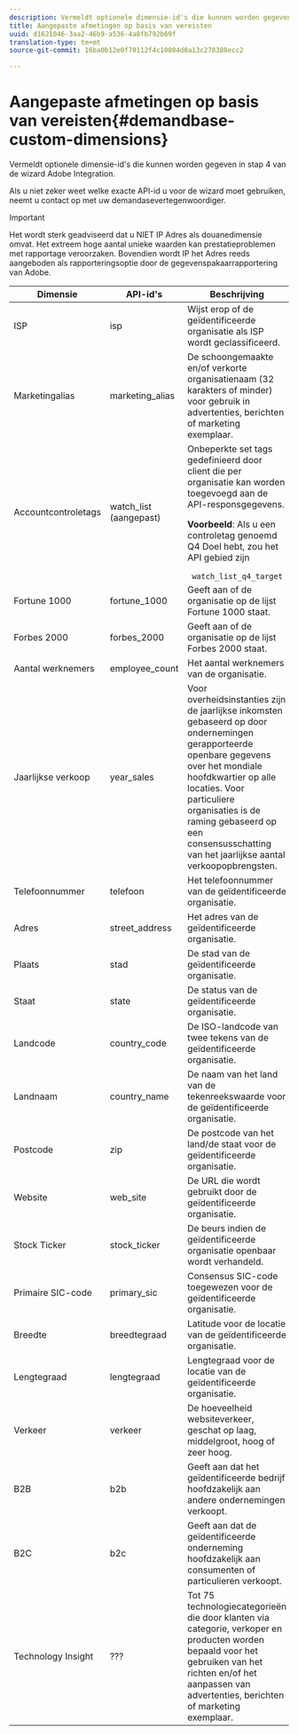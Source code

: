```yaml
---
description: Vermeldt optionele dimensie-id's die kunnen worden gegeven in stap 4 van de wizard Adobe Integration.
title: Aangepaste afmetingen op basis van vereisten
uuid: d1621046-3aa2-46b9-a536-4a8fb792b69f
translation-type: tm+mt
source-git-commit: 16ba0b12e0f70112f4c10804d0a13c278388ecc2

---
```



# Aangepaste afmetingen op basis van vereisten{#demandbase-custom-dimensions}

Vermeldt optionele dimensie-id&#39;s die kunnen worden gegeven in stap 4 van de wizard Adobe Integration.

Als u niet zeker weet welke exacte API-id u voor de wizard moet gebruiken, neemt u contact op met uw demandasevertegenwoordiger.

>[!IMPORTANT]
>
>Het wordt sterk geadviseerd dat u NIET IP Adres als douanedimensie omvat. Het extreem hoge aantal unieke waarden kan prestatieproblemen met rapportage veroorzaken. Bovendien wordt IP het Adres reeds aangeboden als rapporteringsoptie door de gegevenspakaarrapportering van Adobe.

<table id="table_3B44A18BE5FE45BC83389F89B48D9B97"> 
 <thead> 
  <tr> 
   <th colname="col1" class="entry"> Dimensie </th> 
   <th colname="col2" class="entry"> API-id's </th> 
   <th colname="col3" class="entry"> Beschrijving </th> 
  </tr>
 </thead>
 <tbody> 
  <tr> 
   <td colname="col1"> ISP </td> 
   <td colname="col2"> isp </td> 
   <td colname="col3"> Wijst erop of de geïdentificeerde organisatie als ISP wordt geclassificeerd. </td> 
  </tr> 
  <tr> 
   <td colname="col1"> Marketingalias </td> 
   <td colname="col2"> marketing_alias </td> 
   <td colname="col3"> De schoongemaakte en/of verkorte organisatienaam (32 karakters of minder) voor gebruik in advertenties, berichten of marketing exemplaar. </td> 
  </tr> 
  <tr> 
   <td colname="col1"> Accountcontroletags </td> 
   <td colname="col2"> watch_list (aangepast) </td> 
   <td colname="col3">Onbeperkte set tags gedefinieerd door client die per organisatie kan worden toegevoegd aan de API-responsgegevens. <p><b>Voorbeeld</b>: Als u een controletag genoemd Q4 Doel hebt, zou het API gebied zijn </p> <code> watch_list_q4_target</code> </td> 
  </tr> 
  <tr> 
   <td colname="col1"> Fortune 1000 </td> 
   <td colname="col2"> fortune_1000 </td> 
   <td colname="col3"> Geeft aan of de organisatie op de lijst Fortune 1000 staat. </td> 
  </tr> 
  <tr> 
   <td colname="col1"> Forbes 2000 </td> 
   <td colname="col2"> forbes_2000 </td> 
   <td colname="col3"> Geeft aan of de organisatie op de lijst Forbes 2000 staat. </td> 
  </tr> 
  <tr> 
   <td colname="col1"> Aantal werknemers </td> 
   <td colname="col2"> employee_count </td> 
   <td colname="col3"> Het aantal werknemers van de organisatie. </td> 
  </tr> 
  <tr> 
   <td colname="col1"> Jaarlijkse verkoop </td> 
   <td colname="col2"> year_sales </td> 
   <td colname="col3"> Voor overheidsinstanties zijn de jaarlijkse inkomsten gebaseerd op door ondernemingen gerapporteerde openbare gegevens over het mondiale hoofdkwartier op alle locaties. Voor particuliere organisaties is de raming gebaseerd op een consensusschatting van het jaarlijkse aantal verkoopopbrengsten. </td> 
  </tr> 
  <tr> 
   <td colname="col1"> Telefoonnummer </td> 
   <td colname="col2"> telefoon </td> 
   <td colname="col3"> Het telefoonnummer van de geïdentificeerde organisatie. </td> 
  </tr> 
  <tr> 
   <td colname="col1"> Adres </td> 
   <td colname="col2"> street_address </td> 
   <td colname="col3"> Het adres van de geïdentificeerde organisatie. </td> 
  </tr> 
  <tr> 
   <td colname="col1"> Plaats </td> 
   <td colname="col2"> stad </td> 
   <td colname="col3"> De stad van de geïdentificeerde organisatie. </td> 
  </tr> 
  <tr> 
   <td colname="col1"> Staat </td> 
   <td colname="col2"> state </td> 
   <td colname="col3"> De status van de geïdentificeerde organisatie. </td> 
  </tr> 
  <tr> 
   <td colname="col1"> Landcode </td> 
   <td colname="col2"> country_code </td> 
   <td colname="col3"> De ISO-landcode van twee tekens van de geïdentificeerde organisatie. </td> 
  </tr> 
  <tr> 
   <td colname="col1"> Landnaam </td> 
   <td colname="col2"> country_name </td> 
   <td colname="col3"> De naam van het land van de tekenreekswaarde voor de geïdentificeerde organisatie. </td> 
  </tr> 
  <tr> 
   <td colname="col1"> Postcode </td> 
   <td colname="col2"> zip </td> 
   <td colname="col3"> De postcode van het land/de staat voor de geïdentificeerde organisatie. </td> 
  </tr> 
  <tr> 
   <td colname="col1"> Website </td> 
   <td colname="col2"> web_site </td> 
   <td colname="col3"> De URL die wordt gebruikt door de geïdentificeerde organisatie. </td> 
  </tr> 
  <tr> 
   <td colname="col1"> Stock Ticker </td> 
   <td colname="col2"> stock_ticker </td> 
   <td colname="col3"> De beurs indien de geïdentificeerde organisatie openbaar wordt verhandeld. </td> 
  </tr> 
  <tr> 
   <td colname="col1"> Primaire SIC-code </td> 
   <td colname="col2"> primary_sic </td> 
   <td colname="col3"> Consensus SIC-code toegewezen voor de geïdentificeerde organisatie. </td> 
  </tr> 
  <tr> 
   <td colname="col1"> Breedte </td> 
   <td colname="col2"> breedtegraad </td> 
   <td colname="col3"> Latitude voor de locatie van de geïdentificeerde organisatie. </td> 
  </tr> 
  <tr> 
   <td colname="col1"> Lengtegraad </td> 
   <td colname="col2"> lengtegraad </td> 
   <td colname="col3"> Lengtegraad voor de locatie van de geïdentificeerde organisatie. </td> 
  </tr> 
  <tr> 
   <td colname="col1"> Verkeer </td> 
   <td colname="col2"> verkeer </td> 
   <td colname="col3"> De hoeveelheid websiteverkeer, geschat op laag, middelgroot, hoog of zeer hoog. </td> 
  </tr> 
  <tr> 
   <td colname="col1"> B2B </td> 
   <td colname="col2"> b2b </td> 
   <td colname="col3"> Geeft aan dat het geïdentificeerde bedrijf hoofdzakelijk aan andere ondernemingen verkoopt. </td> 
  </tr> 
  <tr> 
   <td colname="col1"> B2C </td> 
   <td colname="col2"> b2c </td> 
   <td colname="col3"> Geeft aan dat de geïdentificeerde onderneming hoofdzakelijk aan consumenten of particulieren verkoopt. </td> 
  </tr> 
  <tr> 
   <td colname="col1"> Technology Insight </td> 
   <td colname="col2"> ??? </td> 
   <td colname="col3"> Tot 75 technologiecategorieën die door klanten via categorie, verkoper en producten worden bepaald voor het gebruiken van het richten en/of het aanpassen van advertenties, berichten of marketing exemplaar. </td> 
  </tr> 
 </tbody> 
</table>

